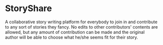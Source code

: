 StoryShare
==========

A collaborative story writing platform for everybody to join in and contribute to any sort of stories they fancy.
No edits to other contributors' contents are allowed, but any amount of contribution can be made and the original author
will be able to choose what he/she seems fit for their story.
